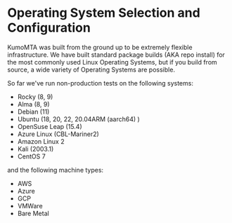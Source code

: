 # Operating System Selection and Configuration

KumoMTA was built from the ground up to be extremely flexible infrastructure. We have built standard package builds (AKA repo install) for the most commonly used Linux Operating Systems, but if you build from source, a wide variety of Operating Systems are possible.
  
So far we've run non-production tests on the following systems:


* Rocky (8, 9)
* Alma (8, 9)
* Debian (11)
* Ubuntu (18, 20, 22, 20.04ARM (aarch64) )
* OpenSuse Leap (15.4)
* Azure Linux (CBL-Mariner2)
* Amazon Linux 2
* Kali (2003.1)
* CentOS 7

and the following machine types:

* AWS
* Azure
* GCP
* VMWare
* Bare Metal

